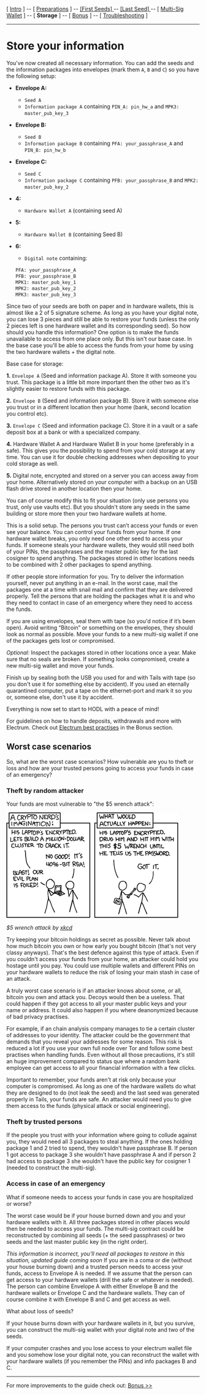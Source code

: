 [ [Intro](README.md) ] -- [ [Preparations]( hodl-guide_10_preparations.md) ] -- [ [First Seeds] ](hodl-guide_20_first-seeds.md) -- [ [Last Seed] ](hodl-guide_30_last-seed.md) -- [ [Multi-Sig Wallet](hodl-guide_40_multi-sig.md) ] -- [ **Storage** ] -- [ [Bonus](hodl-guide_60_bonus.md) ] -- [ [Troubleshooting](hodl-guide_70_troubleshooting.md) ]

---

# Store your information

You've now created all necessary information. You can add the seeds and the information packages into envelopes (mark them `A`, `B` and `C`) so you have the following setup:

* **Envelope A:**
  * `Seed A`
  * `Information package A` containing `PIN_A: pin_hw_a` and `MPK3: master_pub_key_3`
* **Envelope B:**
  * `Seed B`
  * `Information package B` containing `PFA: your_passphrase_A` and `PIN_B: pin_hw_b`
* **Envelope C:**
  * `Seed C`
  * `Information package C` containing `PFB: your_passphrase_B` and `MPK2: master_pub_key_2`
* **4:**
  * `Hardware Wallet A` (containing seed A)  
* **5:**
  * `Hardware Wallet B` (containing Seed B)
* **6:**
  * `Digital note` containing: 

  ```
  PFA: your_passphrase_A
  PFB: your_passphrase_B
  MPK1: master_pub_key_1
  MPK2: master_pub_key_2
  MPK3: master_pub_key_3
  ```

Since two of your seeds are both on paper and in hardware wallets, this is almost like a 2 of 5 signature scheme. As long as you have your digital note, you can lose 3 pieces and still be able to restore your funds (unless the only 2 pieces left is one hardware wallet and its corresponding seed). So how should you handle this information? One option is to make the funds unavailable to access from one place only. But this isn't our base case. In the base case you'll be able to access the funds from your home by using the two hardware wallets + the digital note.

Base case for storage:

**1.** `Envelope A` (Seed and information package A). Store it with someone you trust. This package is a little bit more important then the other two as it's slightly easier to restore funds with this package.

**2.** `Envelope B` (Seed and information package B). Store it with someone else you trust or in a different location then your home (bank, second location you control etc).

**3.** `Envelope C` (Seed and information package C). Store it in a vault or a safe deposit box at a bank or with a specialized company.

**4.** Hardware Wallet A and Hardware Wallet B in your home (preferably in a safe). This gives you the possibility to spend from your cold storage at any time. You can use it for double checking addresses when depositing to your cold storage as well.

**5.** Digital note, encrypted and stored on a server you can access away from your home. Alternatively stored on your computer with a backup on an USB flash drive stored in another location then your home.

You can of course modify this to fit your situation (only use persons you trust, only use vaults etc). But you shouldn't store any seeds in the same building or store more then your two hardware wallets at home.

This is a solid setup. The persons you trust can’t access your funds or even see your balance. You can control your funds from your home. If one hardware wallet breaks, you only need one other seed to access your funds. If someone steals your hardware wallets, they would still need both of your PINs, the passphrases and the master public key for the last cosigner to spend anything. The packages stored in other locations needs to be combined with 2 other packages to spend anything.

If other people store information for you. Try to deliver the information yourself, never put anything in an e-mail. In the worst case, mail the packages one at a time with snail mail and confirm that they are delivered properly. Tell the persons that are holding the packages what it is and who they need to contact in case of an emergency where they need to access the funds.

If you are using envelopes, seal them with tape (so you'd notice if it’s been open). Avoid writing “Bitcoin” or something on the envelopes, they should look as normal as possible. Move your funds to a new multi-sig wallet if one of the packages gets lost or compromised.

*Optional:* Inspect the packages stored in other locations once a year. Make sure that no seals are broken. If something looks compromised, create a new multi-sig wallet and move your funds.

Finish up by sealing both the USB you used for and with Tails with tape (so you don't use it for something else by accident). If you used an eternally quarantined computer, put a tape on the ethernet-port and mark it so you or, someone else, don't use it by accident.

Everything is now set to start to HODL with a peace of mind!

For guidelines on how to handle deposits, withdrawals and more with Electrum. Check out [Electrum best practises](hodl-guide_67_electrum-bp.md) in the Bonus section.

## Worst case scenarios

So, what are the worst case scenarios? How vulnerable are you to theft or loss and how are your trusted persons going to access your funds in case of an emergency?

### Theft by random attacker

Your funds are most vulnerable to "the $5 wrench attack":

![Wrench](images/50_wrench.png)

*$5 wrench attack by [xkcd](https://xkcd.com/538/)*

Try keeping your bitcoin holdings as secret as possible. Never talk about how much bitcoin you own or how early you bought bitcoin (that's not very classy anyways). That's the best defence against this type of attack. Even if you couldn't access your funds from your home, an attacker could hold you hostage until you pay. You could use multiple wallets and different PINs on your hardware wallets to reduce the risk of losing your main stash in case of an attack.

A truly worst case scenario is if an attacker knows about some, or all, bitcoin you own and attack you. Decoys would then be a useless. That could happen if they got access to all your master public keys and your name or address. It could also happen if you where deanonymized because of bad privacy practises.

For example, if an chain analysis company manages to tie a certain cluster of addresses to your identity. The attacker could be the government that demands that you reveal your addresses for some reason. This risk is reduced a lot if you use your own full node over Tor and follow some best practises when handling funds. Even without all those precautions, it's still an huge improvement compared to status que where a random bank employee can get access to all your financial information with a few clicks.

Important to remember, your funds aren't at risk only because your computer is compromised. As long as one of the hardware wallets do what they are designed to do (not leak the seed) and the last seed was generated properly in Tails, your funds are safe. An attacker would need you to give them access to the funds (physical attack or social engineering).

### Theft by trusted persons

If the people you trust with your information where going to collude against you, they would need all 3 packages to steal anything. If the ones holding package 1 and 2 tried to spend, they wouldn't have passphrase B. If person 1 got access to package 3 she wouldn't have passphrase A and if person 2 had access to package 3 she wouldn't have the public key for cosigner 1 (needed to construct the multi-sig).

### Access in case of an emergency

What if someone needs to access your funds in case you are hospitalized or worse?

The worst case would be if your house burned down and you and your hardware wallets with it. All three packages stored in other places would then be needed to access your funds. The multi-sig contract could be reconstructed by combining all seeds (+ the seed passphrases) or two seeds and the last master public key (in the right order).

*This information is incorrect, you'll need all packages to restore in this situation, updated guide coming soon* If you are in a coma or die (without your house burning down) and a trusted person needs to access your funds, access to Envelope A is needed. If we assume that the person can get access to your hardware wallets (drill the safe or whatever is needed). The person can combine Envelope A with either Envelope B and the hardware wallets or Envelope C and the hardware wallets. They can of course combine it with Envelope B and C and get access as well.

What about loss of seeds?

If your house burns down with your hardware wallets in it, but you survive, you can construct the multi-sig wallet with your digital note and two of the seeds.

If your computer crashes and you lose access to your electrum wallet file and you somehow lose your digital note, you can reconstruct the wallet with your hardware wallets (if you remember the PINs) and info packages B and C.

---

For more improvements to the guide check out: [Bonus >>](hodl-guide_60_bonus.md)
